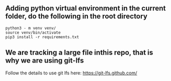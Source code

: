 ## Adding python virtual environment in the current folder, do the following in the root directory
```
python3 - m venv venv/
source venv/bin/activate
pip3 install -r requirements.txt
```

## We are tracking a large file inthis repo, that is why we are using git-lfs
Follow the details to use git lfs here: https://git-lfs.github.com/
